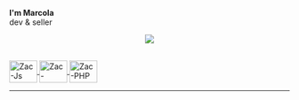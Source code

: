 **I'm Marcola**  
dev & seller

<div>
  <a href="https://github.com/m4rcola">
<p align="center">
	<img src="https://lanyard-profile-readme.vercel.app/api/916050547407196161?hideTimestamp=true&hideBadges=true"/>
<!-- 	<br>
	<img src="https://github-readme-streak-stats.herokuapp.com/?user=m4rcola&locale=pt-br&theme=dark&hide_border=true">
	<br>
	<img src="https://github-readme-stats.vercel.app/api?username=m4rcola&include_all_commits=true&show_icons=true&locale=pt-br&hide_border=true&hide_title=true&count_private=true&theme=dark">
	<br>
	<img src="https://github-readme-stats.vercel.app/api/top-langs/?username=m4rcola&layout=compact&locale=pt-br&count_private=true&langs_count=8&hide_border=true&theme=dark"> -->

	
</p>
      <div style="display: inline_block"><br>
        <img align="center" alt="Zac-Js" height="40" width="50" src="https://icongr.am/devicon/nodejs-original.svg?size=97&color=currentColor">
        <img align="center" alt="Zac-Python" height="40" width="50" src="https://icongr.am/devicon/python-original.svg?size=97&color=currentColor"> 
        <img align="center" alt="Zac-PHP" height="40" width="50" src="https://icongr.am/devicon/postgresql-original.svg?size=97&color=currentColor">
     </div>
      <hr>
